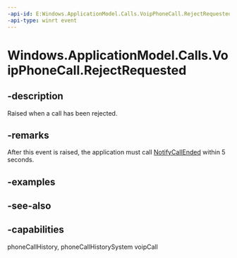 ```yaml
---
-api-id: E:Windows.ApplicationModel.Calls.VoipPhoneCall.RejectRequested
-api-type: winrt event
---
```


<!-- Event syntax
public event Windows.Foundation.TypedEventHandler RejectRequested<Windows.ApplicationModel.Calls.VoipPhoneCall,  Windows.ApplicationModel.Calls.CallRejectEventArgs>
-->

# Windows.ApplicationModel.Calls.VoipPhoneCall.RejectRequested

## -description
Raised when a call has been rejected.

## -remarks
After this event is raised, the application must call [NotifyCallEnded](voipphonecall_notifycallended_1962259325.md) within 5 seconds.

## -examples

## -see-also


## -capabilities
phoneCallHistory, phoneCallHistorySystem
voipCall
